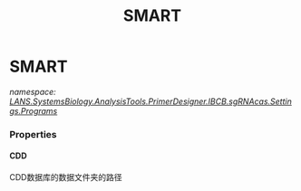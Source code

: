 ﻿---
title: SMART
---

# SMART
_namespace: [LANS.SystemsBiology.AnalysisTools.PrimerDesigner.IBCB.sgRNAcas.Settings.Programs](N-LANS.SystemsBiology.AnalysisTools.PrimerDesigner.IBCB.sgRNAcas.Settings.Programs.html)_






### Properties

#### CDD
CDD数据库的数据文件夹的路径
